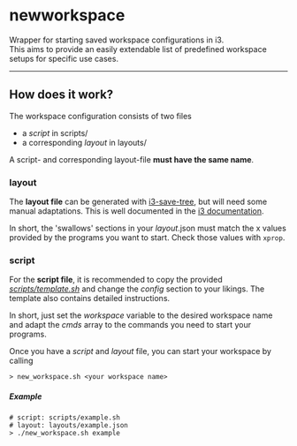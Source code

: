 # newworkspace

Wrapper for starting saved workspace configurations in i3.  
This aims to provide an easily extendable list of predefined
workspace setups for specific use cases.

---

## How does it work?

The workspace configuration consists of two files

* a *script* in scripts/
* a corresponding *layout* in layouts/

A script- and corresponding layout-file **must have the same name**.

### layout

The **layout file** can be generated with [i3-save-tree](https://i3wm.org/docs/layout-saving.html), but will need some manual adaptations.
This is well documented in the [i3 documentation](https://i3wm.org/docs/layout-saving.html#_saving_the_layout).

In short, the 'swallows' sections in your *layout*.json must match the x values provided by the programs you want to start. Check those values with `xprop`.

### script

For the **script file**, it is recommended to copy the provided [*scripts/template.sh*](scripts/template.sh) and change the *config* section to your likings.
The template also contains detailed instructions.

In short, just set the *workspace* variable to the desired workspace name and adapt the *cmds* array to the commands you need to start your programs.


Once you have a *script* and *layout* file, you can start your workspace by calling
```
> new_workspace.sh <your workspace name>
```


##### Example

```
# script: scripts/example.sh
# layout: layouts/example.json
> ./new_workspace.sh example
```
